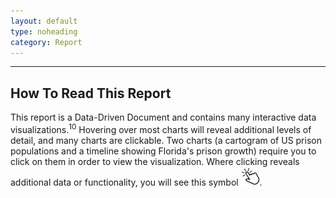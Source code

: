 ```yaml
---
layout: default
type: noheading
category: Report
---
```

 <hr class="section-heading-spacer">
   <div class="clearfix"></div>

<h2 id="HowTo" class="offset"> How To Read This Report</h2>

This report is a Data-Driven Document and contains many interactive data visualizations.<sup>10</sup> Hovering over most charts will reveal additional levels of detail, and many charts are clickable. Two charts (a cartogram of US prison populations and a timeline showing Florida's prison growth) require you to click on them in order to view the visualization. Where clicking reveals additional data or functionality, you will see this symbol <img src="img/slides/click.svg" width="30">.